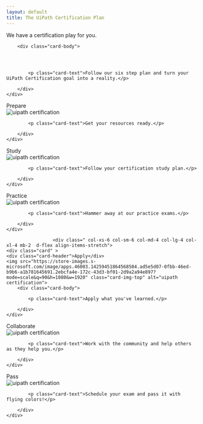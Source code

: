 ```yaml
---
layout: default
title: The UiPath Certification Plan
---
```

<div class="row">


 <div class=" col-xs-12 col-sm-12 col-md-12 col-lg-12 col-xl-12 mb-2  d-flex align-items-stretch">
	<div class="card" >
	<div class="card-header">We have a certification play for you.</div>
	
		<div class="card-body">
		

			
			
			<p class="card-text">Follow our six step plan and turn your UiPath Certification goal into a reality.</p>
			
		</div>
	</div>
			
 </div>
 
 
 
 
 
 
 <div class=" col-xs-6 col-sm-6 col-md-4 col-lg-4 col-xl-4 mb-2  d-flex align-items-stretch">
	<div class="card" >
	<div class="card-header">Prepare</div>
	<img src="https://encrypted-tbn0.gstatic.com/images?q=tbn%3AANd9GcT7pQq1QIW0_W6VArgacp_heK9Ngz3L63VYLw&usqp=CAU" class="card-img-top" alt="uipath certification">
		<div class="card-body">
		

			
			
			<p class="card-text">Get your resources ready.</p>
			
		</div>
	</div>
			
 </div>
 <div class=" col-xs-6 col-sm-6 col-md-4 col-lg-4 col-xl-4 mb-2  d-flex align-items-stretch">
						<div class="card" >
						<div class="card-header">Study</div>
						<img src="https://www.how-to-study.com/images/study-skills-assessments.jpg" class="card-img-top" alt="uipath certification">
		<div class="card-body">
			
			<p class="card-text">Follow your certification study plan.</p>
			
		</div>
	</div>
 </div>
 <div class=" col-xs-6 col-sm-6 col-md-4 col-lg-4 col-xl-4 mb-2  d-flex align-items-stretch">
						<div class="card" >
						<div class="card-header">Practice</div>
						<img src="https://pi.tedcdn.com/r/talkstar-assets.s3.amazonaws.com/production/playlists/playlist_497/practice_makes_perfect_1200x627.jpg" class="card-img-top" alt="uipath certification">
		<div class="card-body">
			
			<p class="card-text">Hammer away at our practice exams.</p>
			
		</div>
	</div>
 </div>
 
					 <div class=" col-xs-6 col-sm-6 col-md-4 col-lg-4 col-xl-4 mb-2  d-flex align-items-stretch">
	<div class="card" >
	<div class="card-header">Apply</div>
	<img src="https://store-images.s-microsoft.com/image/apps.46003.14259451864568504.ad5e5d07-0fbb-46ed-b9b6-a1b781645691.2ebcfa4e-172c-43d3-bf01-2d9a2a94e897?mode=scale&q=90&h=1080&w=1920" class="card-img-top" alt="uipath certification">
		<div class="card-body">
			
			<p class="card-text">Apply what you've learned.</p>
			
		</div>
	</div>
			
 </div>
 <div class=" col-xs-6 col-sm-6 col-md-4 col-lg-4 col-xl-4 mb-2  d-flex align-items-stretch">
						<div class="card" >
						<div class="card-header">Collaborate</div>
		<img src="https://www.insidehighered.com/sites/default/server_files/styles/large/public/media/teamwork-vector-id1151796027.jpg?itok=_xaogUZ-" class="card-img-top" alt="uipath certification">
		<div class="card-body">
			
			<p class="card-text">Work with the community and help others as they help you.</p>
			
		</div>
	</div>
 </div>
 <div class=" col-xs-6 col-sm-6 col-md-4 col-lg-4 col-xl-4 mb-2  d-flex align-items-stretch">
						<div class="card" >
		<div class="card-header">Pass</div>
		<img src="https://www.slashadmin.co.uk/wp-content/uploads/2015/12/certificado.jpg" class="card-img-top" alt="uipath certification">
		<div class="card-body">
			
			<p class="card-text">Schedule your exam and pass it with flying colors!</p>
			
		</div>
	</div>
 </div>
 
 </div>
